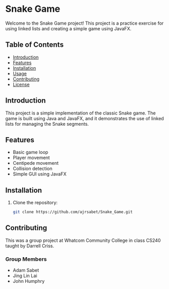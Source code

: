 # Snake Game

Welcome to the Snake Game project! This project is a practice exercise for using linked lists and creating a simple game using JavaFX.

## Table of Contents

- [Introduction](#introduction)
- [Features](#features)
- [Installation](#installation)
- [Usage](#usage)
- [Contributing](#contributing)
- [License](#license)

## Introduction

This project is a simple implementation of the classic Snake game. The game is built using Java and JavaFX, and it demonstrates the use of linked lists for managing the Snake segments.

## Features

- Basic game loop
- Player movement
- Centipede movement
- Collision detection
- Simple GUI using JavaFX

## Installation

1. Clone the repository:
   ```sh
   git clone https://github.com/ajrsabet/Snake_Game.git

## Contributing

This was a group project at Whatcom Community College in class CS240 taught by Darrell Criss. 

### Group Members

- Adam Sabet
- Jing Lin Lai
- John Humphry
